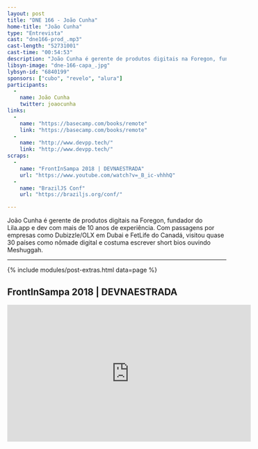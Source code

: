 ```yaml
---
layout: post
title: "DNE 166 - João Cunha"
home-title: "João Cunha"
type: "Entrevista"
cast: "dne166-prod_.mp3"
cast-length: "52731001"
cast-time: "00:54:53"
description: "João Cunha é gerente de produtos digitais na Foregon, fundador do Lila.app e dev com mais de 10 anos de experiência. Com passagens por empresas como Dubizzle/OLX em Dubai e FetLife do Canadá, visitou quase 30 países como nômade digital e costuma escrever short bios ouvindo Meshuggah."
libsyn-image: "dne-166-capa_.jpg"
lybsyn-id: "6840199"
sponsors: ["cubo", "revelo", "alura"]
participants:
  -
    name: João Cunha
    twitter: joaocunha
links:
  -
    name: "https://basecamp.com/books/remote"
    link: "https://basecamp.com/books/remote"
  -
    name: "http://www.devpp.tech/"
    link: "http://www.devpp.tech/"
scraps:
  -
    name: "FrontInSampa 2018 | DEVNAESTRADA"
    url: "https://www.youtube.com/watch?v=_B_ic-vhhhQ"
  -
    name: "BrazilJS Conf"
    url: "https://braziljs.org/conf/"

---
```


João Cunha é gerente de produtos digitais na Foregon, fundador do Lila.app e dev com mais de 10 anos de experiência. Com passagens por empresas como Dubizzle/OLX em Dubai e FetLife do Canadá, visitou quase 30 países como nômade digital e costuma escrever short bios ouvindo Meshuggah.

---

{% include modules/post-extras.html data=page %}

<section class="post-youtube">
  <h2 class="post-youtube-title">
    FrontInSampa 2018 | DEVNAESTRADA
  </h2>
  <div class="v-wrapper">
    <iframe class="v-iframe" width="560" height="315" src="https://www.youtube.com/embed/_B_ic-vhhhQ" frameborder="0" allowfullscreen></iframe>
  </div>
</section>
